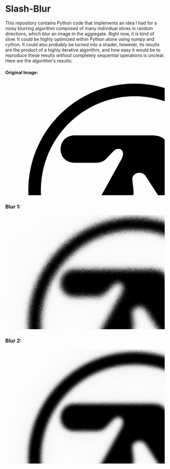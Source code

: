 # Slash-Blur

This repository contains Python code that implements an idea I had for a noisy blurring algorithm composed of many individual slices in random directions, which blur an image in the aggregate.  Right now, it is kind of slow. It could be highly optimized within Python alone using numpy and cython.  It could also probably be turned into a shader, however, its results are the product of a highly iterative algorithm, and how easy it would be to reproduce these results _without_ completely sequential operations is unclear.  Here are the algorithm's results:

#### Original Image:
![Aphex Twin Logo](data/out/twin_original_crop.png)
### Blur 1:
![Blur 2 actually](data/out/twin_blur2_crop.png)
### Blur 2:
![Blur 3 actually](data/out/twin_blur3_crop.png)
